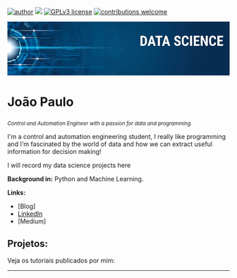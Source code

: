 [![author](https://img.shields.io/badge/author-carlosfab-red.svg)](https://www.linkedin.com/in/carlosfab) [![](https://img.shields.io/badge/python-3.7+-blue.svg)](https://www.python.org/downloads/release/python-365/) [![GPLv3 license](https://img.shields.io/badge/License-GPLv3-blue.svg)](http://perso.crans.org/besson/LICENSE.html) [![contributions welcome](https://img.shields.io/badge/contributions-welcome-brightgreen.svg?style=flat)](https://github.com/carlosfab/data_science/issues)

<p align="center">
  <img src="banner.png" >
</p>

# João Paulo
<sub>*Control and Automation Engineer with a passion for data and programming*</sub>

I'm a control and automation engineering student, I really like programming and I'm fascinated by the world of data and how we can extract useful information for decision making!

I will record my data science projects here

**Background in:** Python and Machine Learning.

**Links:**
* [Blog]
* [LinkedIn](https://www.linkedin.com/in/jo%C3%A3o-silva-32128510a/)
* [Medium]

## Projetos:
Veja os tutoriais publicados por mim:

---
